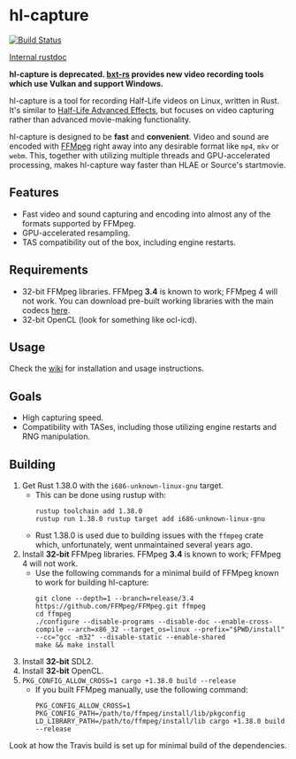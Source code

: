 # hl-capture

[![Build Status](https://travis-ci.org/YaLTeR/hl-capture.svg?branch=master)](https://travis-ci.org/YaLTeR/hl-capture)

[Internal rustdoc](https://yalter.github.io/hl-capture)

**hl-capture is deprecated. [bxt-rs](https://github.com/YaLTeR/bxt-rs) provides new video recording tools which use Vulkan and support Windows.**

hl-capture is a tool for recording Half-Life videos on Linux, written in Rust. It's similar to [Half-Life Advanced Effects](http://www.advancedfx.org/), but focuses on video capturing rather than advanced movie-making functionality.

hl-capture is designed to be **fast** and **convenient**. Video and sound are encoded with [FFMpeg](http://ffmpeg.org/) right away into any desirable format like `mp4`, `mkv` or `webm`. This, together with utilizing multiple threads and GPU-accelerated processing, makes hl-capture way faster than HLAE or Source's startmovie.

## Features
- Fast video and sound capturing and encoding into almost any of the formats supported by FFMpeg.
- GPU-accelerated resampling.
- TAS compatibility out of the box, including engine restarts.

## Requirements
- 32-bit FFMpeg libraries. FFMpeg **3.4** is known to work; FFMpeg 4 will not work. You can download pre-built working libraries with the main codecs [here](https://mega.nz/#!1JRAyD7Z!w0cWQIznCRGQz8ovXO4hKKDBFvgU4BbYrDVosOEoZHU).
- 32-bit OpenCL (look for something like ocl-icd).

## Usage
Check the [wiki](https://github.com/YaLTeR/hl-capture/wiki/Installation-and-usage) for installation and usage instructions.

## Goals
- High capturing speed.
- Compatibility with TASes, including those utilizing engine restarts and RNG manipulation.

## Building
1. Get Rust 1.38.0 with the `i686-unknown-linux-gnu` target.
    - This can be done using rustup with:
      ```
      rustup toolchain add 1.38.0
      rustup run 1.38.0 rustup target add i686-unknown-linux-gnu
      ```
    - Rust 1.38.0 is used due to building issues with the `ffmpeg` crate which, unfortunately, went unmaintained several years ago.
2. Install **32-bit** FFMpeg libraries. FFMpeg **3.4** is known to work; FFMpeg 4 will not work.
    - Use the following commands for a minimal build of FFMpeg known to work for building hl-capture:
      ```
      git clone --depth=1 --branch=release/3.4 https://github.com/FFMpeg/FFMpeg.git ffmpeg
      cd ffmpeg
      ./configure --disable-programs --disable-doc --enable-cross-compile --arch=x86_32 --target_os=linux --prefix="$PWD/install" --cc="gcc -m32" --disable-static --enable-shared
      make && make install
      ```
3. Install **32-bit** SDL2.
4. Install **32-bit** OpenCL.
5. `PKG_CONFIG_ALLOW_CROSS=1 cargo +1.38.0 build --release`
    - If you built FFMpeg manually, use the following command:
      ```
      PKG_CONFIG_ALLOW_CROSS=1 PKG_CONFIG_PATH=/path/to/ffmpeg/install/lib/pkgconfig LD_LIBRARY_PATH=/path/to/ffmpeg/install/lib cargo +1.38.0 build --release
      ```

Look at how the Travis build is set up for minimal build of the dependencies.
